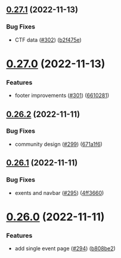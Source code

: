 ## [0.27.1](https://github.com/thecyberworld/thecyberhub.org/compare/v0.27.0...v0.27.1) (2022-11-13)


### Bug Fixes

* CTF data ([#302](https://github.com/thecyberworld/thecyberhub.org/issues/302)) ([b2f475e](https://github.com/thecyberworld/thecyberhub.org/commit/b2f475ea17353d190849787c0fe85858a53e61f3))



# [0.27.0](https://github.com/thecyberworld/thecyberhub.org/compare/v0.26.2...v0.27.0) (2022-11-13)


### Features

* footer improvements ([#301](https://github.com/thecyberworld/thecyberhub.org/issues/301)) ([6610281](https://github.com/thecyberworld/thecyberhub.org/commit/6610281b22a4eeda33af3c4d9acf4213a614a2b5))



## [0.26.2](https://github.com/thecyberworld/thecyberhub.org/compare/v0.26.1...v0.26.2) (2022-11-11)


### Bug Fixes

* community design ([#299](https://github.com/thecyberworld/thecyberhub.org/issues/299)) ([671a1f6](https://github.com/thecyberworld/thecyberhub.org/commit/671a1f6752270911293c15d03ea9549f0035fe1b))



## [0.26.1](https://github.com/thecyberworld/thecyberhub.org/compare/v0.26.0...v0.26.1) (2022-11-11)


### Bug Fixes

* exents and navbar ([#295](https://github.com/thecyberworld/thecyberhub.org/issues/295)) ([4ff3660](https://github.com/thecyberworld/thecyberhub.org/commit/4ff36605eb74a244b12af5428aa9deccf941d830))



# [0.26.0](https://github.com/thecyberworld/thecyberhub.org/compare/v0.25.10...v0.26.0) (2022-11-11)


### Features

* add single event page ([#294](https://github.com/thecyberworld/thecyberhub.org/issues/294)) ([b808be2](https://github.com/thecyberworld/thecyberhub.org/commit/b808be288cbe3454d798a9fa8def3b759cc4a79c))



